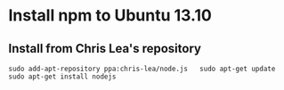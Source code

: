 Install npm to Ubuntu 13.10
===========================

Install from Chris Lea's repository
-----------------------------------

`sudo add-apt-repository ppa:chris-lea/node.js  
sudo apt-get update  
sudo apt-get install nodejs`  

